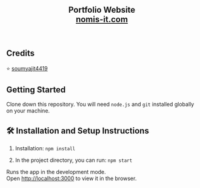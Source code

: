 <h2 align="center">
  Portfolio Website<br/>
  <a href="https://nomis-it.com/" target="_blank">nomis-it.com</a>
</h2>

<br/>

## Credits

⭐️ [soumyajit4419](https://github.com/soumyajit4419/Portfolio)

## Getting Started

Clone down this repository. You will need `node.js` and `git` installed globally on your machine.

## 🛠 Installation and Setup Instructions

1. Installation: `npm install`

2. In the project directory, you can run: `npm start`

Runs the app in the development mode.\
Open [http://localhost:3000](http://localhost:3000) to view it in the browser.